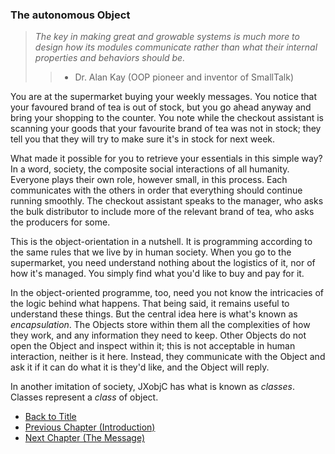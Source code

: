 ### The autonomous Object

>*The key in making great and growable systems is much more to design how its
modules communicate rather than what their internal properties and
behaviors should be.*
>> - Dr. Alan Kay (OOP pioneer and inventor of SmallTalk)

You are at the supermarket buying your weekly messages. You notice that your
favoured brand of tea is out of stock, but you go ahead anyway and bring your
shopping to the counter. You note while the checkout assistant is scanning your
goods that your favourite brand of tea was not in stock; they tell you that they
will try to make sure it's in stock for next week.

What made it possible for you to retrieve your essentials in this simple way? In
a word, society, the composite social interactions of all humanity. Everyone
plays their own role, however small, in this process. Each communicates with the
others in order that everything should continue running smoothly. The checkout
assistant speaks to the manager, who asks the bulk distributor to include more
of the relevant brand of tea, who asks the producers for some.

This is the object-orientation in a nutshell. It is programming according to the
same rules that we live by in human society. When you go to the supermarket, you
need understand nothing about the logistics of it, nor of how it's managed. You
simply find what you'd like to buy and pay for it.

In the object-oriented programme, too, need you not know the intricacies of the
logic behind what happens. That being said, it remains useful to understand
these things. But the central idea here is what's known as *encapsulation*. The
Objects store within them all the complexities of how they work, and any
information they need to keep. Other Objects do not open the Object and inspect
within it; this is not acceptable in human interaction, neither is it here.
Instead, they communicate with the Object and ask it if it can do what it is
they'd like, and the Object will reply.

In another imitation of society, JXobjC has what is known as *classes*. Classes
represent a *class* of object.

- [Back to Title](../../Book.md)
- [Previous Chapter (Introduction)](Intro.md)
- [Next Chapter (The Message)](Message.md)